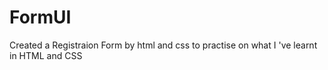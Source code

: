 # FormUI

Created a Registraion Form by html and css to practise on what I 've learnt in HTML and CSS
